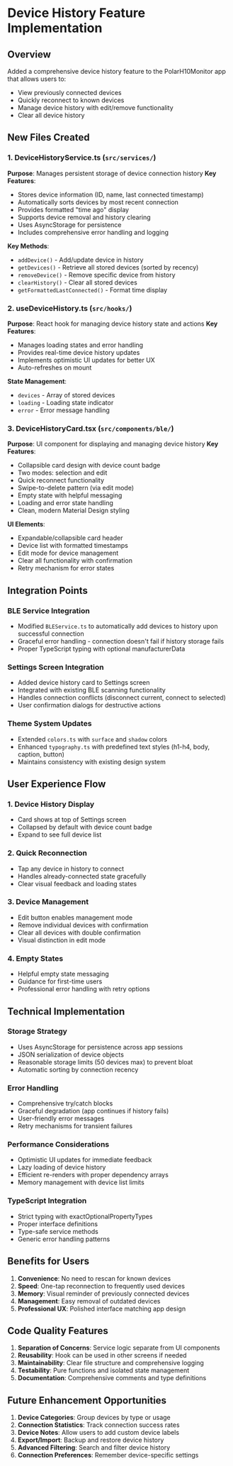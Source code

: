 # Device History Feature Implementation

## Overview

Added a comprehensive device history feature to the PolarH10Monitor app that allows users to:

- View previously connected devices
- Quickly reconnect to known devices
- Manage device history with edit/remove functionality
- Clear all device history

## New Files Created

### 1. DeviceHistoryService.ts (`src/services/`)

**Purpose**: Manages persistent storage of device connection history
**Key Features**:

- Stores device information (ID, name, last connected timestamp)
- Automatically sorts devices by most recent connection
- Provides formatted "time ago" display
- Supports device removal and history clearing
- Uses AsyncStorage for persistence
- Includes comprehensive error handling and logging

**Key Methods**:

- `addDevice()` - Add/update device in history
- `getDevices()` - Retrieve all stored devices (sorted by recency)
- `removeDevice()` - Remove specific device from history
- `clearHistory()` - Clear all stored devices
- `getFormattedLastConnected()` - Format time display

### 2. useDeviceHistory.ts (`src/hooks/`)

**Purpose**: React hook for managing device history state and actions
**Key Features**:

- Manages loading states and error handling
- Provides real-time device history updates
- Implements optimistic UI updates for better UX
- Auto-refreshes on mount

**State Management**:

- `devices` - Array of stored devices
- `loading` - Loading state indicator
- `error` - Error message handling

### 3. DeviceHistoryCard.tsx (`src/components/ble/`)

**Purpose**: UI component for displaying and managing device history
**Key Features**:

- Collapsible card design with device count badge
- Two modes: selection and edit
- Quick reconnect functionality
- Swipe-to-delete pattern (via edit mode)
- Empty state with helpful messaging
- Loading and error state handling
- Clean, modern Material Design styling

**UI Elements**:

- Expandable/collapsible card header
- Device list with formatted timestamps
- Edit mode for device management
- Clear all functionality with confirmation
- Retry mechanism for error states

## Integration Points

### BLE Service Integration

- Modified `BLEService.ts` to automatically add devices to history upon successful connection
- Graceful error handling - connection doesn't fail if history storage fails
- Proper TypeScript typing with optional manufacturerData

### Settings Screen Integration

- Added device history card to Settings screen
- Integrated with existing BLE scanning functionality
- Handles connection conflicts (disconnect current, connect to selected)
- User confirmation dialogs for destructive actions

### Theme System Updates

- Extended `colors.ts` with `surface` and `shadow` colors
- Enhanced `typography.ts` with predefined text styles (h1-h4, body, caption, button)
- Maintains consistency with existing design system

## User Experience Flow

### 1. Device History Display

- Card shows at top of Settings screen
- Collapsed by default with device count badge
- Expand to see full device list

### 2. Quick Reconnection

- Tap any device in history to connect
- Handles already-connected state gracefully
- Clear visual feedback and loading states

### 3. Device Management

- Edit button enables management mode
- Remove individual devices with confirmation
- Clear all devices with double confirmation
- Visual distinction in edit mode

### 4. Empty States

- Helpful empty state messaging
- Guidance for first-time users
- Professional error handling with retry options

## Technical Implementation

### Storage Strategy

- Uses AsyncStorage for persistence across app sessions
- JSON serialization of device objects
- Reasonable storage limits (50 devices max) to prevent bloat
- Automatic sorting by connection recency

### Error Handling

- Comprehensive try/catch blocks
- Graceful degradation (app continues if history fails)
- User-friendly error messages
- Retry mechanisms for transient failures

### Performance Considerations

- Optimistic UI updates for immediate feedback
- Lazy loading of device history
- Efficient re-renders with proper dependency arrays
- Memory management with device list limits

### TypeScript Integration

- Strict typing with exactOptionalPropertyTypes
- Proper interface definitions
- Type-safe service methods
- Generic error handling patterns

## Benefits for Users

1. **Convenience**: No need to rescan for known devices
2. **Speed**: One-tap reconnection to frequently used devices
3. **Memory**: Visual reminder of previously connected devices
4. **Management**: Easy removal of outdated devices
5. **Professional UX**: Polished interface matching app design

## Code Quality Features

1. **Separation of Concerns**: Service logic separate from UI components
2. **Reusability**: Hook can be used in other screens if needed
3. **Maintainability**: Clear file structure and comprehensive logging
4. **Testability**: Pure functions and isolated state management
5. **Documentation**: Comprehensive comments and type definitions

## Future Enhancement Opportunities

1. **Device Categories**: Group devices by type or usage
2. **Connection Statistics**: Track connection success rates
3. **Device Notes**: Allow users to add custom device labels
4. **Export/Import**: Backup and restore device history
5. **Advanced Filtering**: Search and filter device history
6. **Connection Preferences**: Remember device-specific settings
